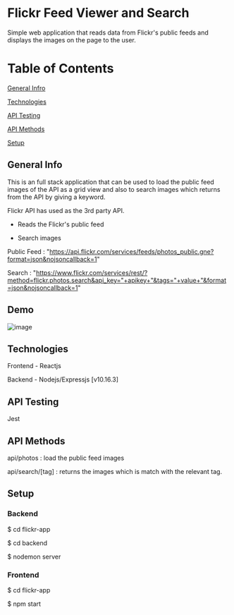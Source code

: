 # Flickr Feed Viewer and Search 

Simple web application that reads data from Flickr's public feeds and displays the images on the page to the user.

# Table of Contents

[General Infro](#GeneralInfo)

[Technologies](#Technologies)

[API Testing](#APITesting)

[API Methods](#APIMethods)

[Setup](#Setup)

## General Info

This is an full stack application that can be used to load the public feed images of the API as a grid view and also to search images which returns from the API by giving a keyword.

Flickr API has used as the 3rd party API.

* Reads the Flickr's public feed

* Search images


Public Feed : "https://api.flickr.com/services/feeds/photos_public.gne?format=json&nojsoncallback=1"

Search      : "https://www.flickr.com/services/rest/?method=flickr.photos.search&api_key="+apikey+"&tags="+value+"&format=json&nojsoncallback=1"

## Demo

![image](https://user-images.githubusercontent.com/36589720/109418198-187d3180-79ed-11eb-9831-d8196ce8a92f.png)


## Technologies

Frontend - Reactjs 

Backend - Nodejs/Expressjs [v10.16.3]

## API Testing

Jest

## API Methods

api/photos       : load the public feed images

api/search/[tag] : returns the images which is match with the relevant tag.

## Setup

### Backend

$ cd flickr-app

$ cd backend

$ nodemon server

### Frontend

$ cd flickr-app

$ npm start

